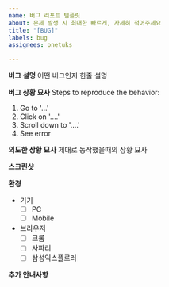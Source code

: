 ```yaml
---
name: 버그 리포트 템플릿
about: 문제 발생 시 최대한 빠르게, 자세히 적어주세요
title: "[BUG]"
labels: bug
assignees: onetuks

---
```


**버그 설명**
어떤 버그인지 한줄 설명

**버그 상황 묘사**
Steps to reproduce the behavior:
1. Go to '...'
2. Click on '....'
3. Scroll down to '....'
4. See error

**의도한 상황 묘사**
제대로 동작했을때의 상황 묘사

**스크린샷**


**환경**
- 기기
  - [ ] PC
  - [ ] Mobile
- 브라우저
  - [ ] 크롬
  - [ ] 사파리
  - [ ] 삼성익스플로러

**추가 안내사항**
